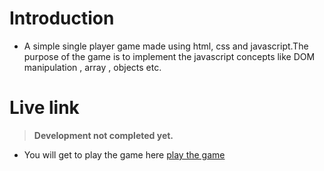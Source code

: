 # Introduction
- A simple single player game made using html,  css and javascript.The purpose of the game is to implement the javascript concepts like DOM manipulation , array , objects etc.

# Live link
>**Development not completed yet.**
- You will get to play the game here [play the game](https://khalid586.github.io/Kill-the-monster/) 
